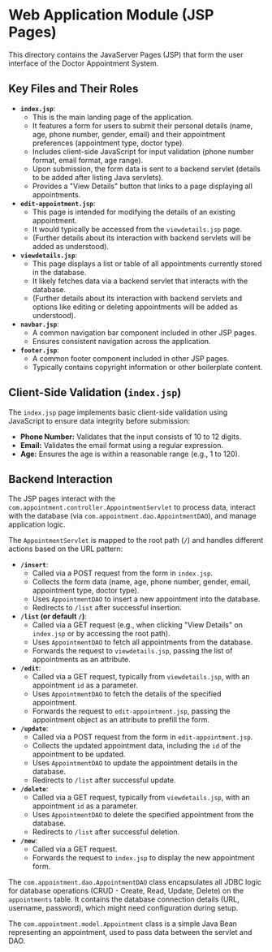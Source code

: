 # Web Application Module (JSP Pages)

This directory contains the JavaServer Pages (JSP) that form the user interface of the Doctor Appointment System.

## Key Files and Their Roles

*   **`index.jsp`**:
    *   This is the main landing page of the application.
    *   It features a form for users to submit their personal details (name, age, phone number, gender, email) and their appointment preferences (appointment type, doctor type).
    *   Includes client-side JavaScript for input validation (phone number format, email format, age range).
    *   Upon submission, the form data is sent to a backend servlet (details to be added after listing Java servlets).
    *   Provides a "View Details" button that links to a page displaying all appointments.
*   **`edit-appointment.jsp`**:
    *   This page is intended for modifying the details of an existing appointment.
    *   It would typically be accessed from the `viewdetails.jsp` page.
    *   (Further details about its interaction with backend servlets will be added as understood).
*   **`viewdetails.jsp`**:
    *   This page displays a list or table of all appointments currently stored in the database.
    *   It likely fetches data via a backend servlet that interacts with the database.
    *   (Further details about its interaction with backend servlets and options like editing or deleting appointments will be added as understood).
*   **`navbar.jsp`**:
    *   A common navigation bar component included in other JSP pages.
    *   Ensures consistent navigation across the application.
*   **`footer.jsp`**:
    *   A common footer component included in other JSP pages.
    *   Typically contains copyright information or other boilerplate content.

## Client-Side Validation (`index.jsp`)

The `index.jsp` page implements basic client-side validation using JavaScript to ensure data integrity before submission:

*   **Phone Number:** Validates that the input consists of 10 to 12 digits.
*   **Email:** Validates the email format using a regular expression.
*   **Age:** Ensures the age is within a reasonable range (e.g., 1 to 120).

## Backend Interaction

The JSP pages interact with the `com.appointment.controller.AppointmentServlet` to process data, interact with the database (via `com.appointment.dao.AppointmentDAO`), and manage application logic.

The `AppointmentServlet` is mapped to the root path (`/`) and handles different actions based on the URL pattern:

*   **`/insert`**:
    *   Called via a POST request from the form in `index.jsp`.
    *   Collects the form data (name, age, phone number, gender, email, appointment type, doctor type).
    *   Uses `AppointmentDAO` to insert a new appointment into the database.
    *   Redirects to `/list` after successful insertion.
*   **`/list` (or default `/`)**:
    *   Called via a GET request (e.g., when clicking "View Details" on `index.jsp` or by accessing the root path).
    *   Uses `AppointmentDAO` to fetch all appointments from the database.
    *   Forwards the request to `viewdetails.jsp`, passing the list of appointments as an attribute.
*   **`/edit`**:
    *   Called via a GET request, typically from `viewdetails.jsp`, with an appointment `id` as a parameter.
    *   Uses `AppointmentDAO` to fetch the details of the specified appointment.
    *   Forwards the request to `edit-appointment.jsp`, passing the appointment object as an attribute to prefill the form.
*   **`/update`**:
    *   Called via a POST request from the form in `edit-appointment.jsp`.
    *   Collects the updated appointment data, including the `id` of the appointment to be updated.
    *   Uses `AppointmentDAO` to update the appointment details in the database.
    *   Redirects to `/list` after successful update.
*   **`/delete`**:
    *   Called via a GET request, typically from `viewdetails.jsp`, with an appointment `id` as a parameter.
    *   Uses `AppointmentDAO` to delete the specified appointment from the database.
    *   Redirects to `/list` after successful deletion.
*   **`/new`**:
    *   Called via a GET request.
    *   Forwards the request to `index.jsp` to display the new appointment form.

The `com.appointment.dao.AppointmentDAO` class encapsulates all JDBC logic for database operations (CRUD - Create, Read, Update, Delete) on the `appointments` table. It contains the database connection details (URL, username, password), which might need configuration during setup.

The `com.appointment.model.Appointment` class is a simple Java Bean representing an appointment, used to pass data between the servlet and DAO.
